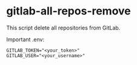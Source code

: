 # gitlab-all-repos-remove

This script delete all repositories from GitLab.

Important .env:
```env
GITLAB_TOKEN="<your_token>"
GITLAB_USER="<your_username>"
```
